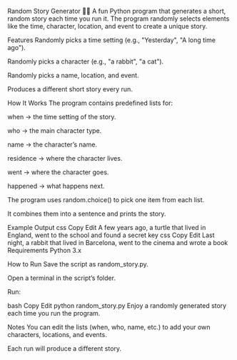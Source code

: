 Random Story Generator 🎲📖
A fun Python program that generates a short, random story each time you run it.
The program randomly selects elements like the time, character, location, and event to create a unique story.

Features
Randomly picks a time setting (e.g., "Yesterday", "A long time ago").

Randomly picks a character (e.g., "a rabbit", "a cat").

Randomly picks a name, location, and event.

Produces a different short story every run.

How It Works
The program contains predefined lists for:

when → the time setting of the story.

who → the main character type.

name → the character’s name.

residence → where the character lives.

went → where the character goes.

happened → what happens next.

The program uses random.choice() to pick one item from each list.

It combines them into a sentence and prints the story.

Example Output
css
Copy
Edit
A few years ago, a turtle that lived in England, went to the school and found a secret key
css
Copy
Edit
Last night, a rabbit that lived in Barcelona, went to the cinema and wrote a book
Requirements
Python 3.x

How to Run
Save the script as random_story.py.

Open a terminal in the script’s folder.

Run:

bash
Copy
Edit
python random_story.py
Enjoy a randomly generated story each time you run the program.

Notes
You can edit the lists (when, who, name, etc.) to add your own characters, locations, and events.

Each run will produce a different story.

